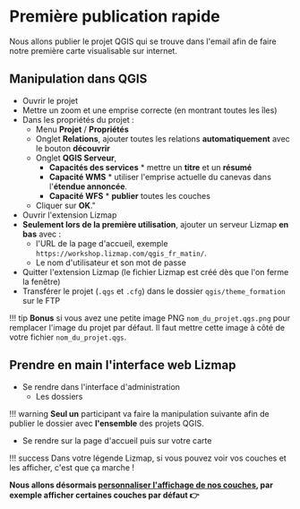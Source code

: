 # Première publication rapide

Nous allons publier le projet QGIS qui se trouve dans l'email afin de faire notre première carte visualisable sur
internet.

## Manipulation dans QGIS

* Ouvrir le projet
* Mettre un zoom et une emprise correcte (en montrant toutes les îles)
* Dans les propriétés du projet :
    * Menu **Projet** / **Propriétés**
    * Onglet **Relations**, ajouter toutes les relations **automatiquement** avec le bouton **découvrir**
    * Onglet **QGIS Serveur**,
        * **Capacités des services**
              * mettre un **titre** et un **résumé**
        * **Capacité WMS**
              * utiliser l'emprise actuelle du canevas dans l'**étendue annoncée**.
        * **Capacité WFS**
              * **publier** toutes les couches
    * Cliquer sur **OK**."
* Ouvrir l'extension Lizmap
* **Seulement lors de la première utilisation**, ajouter un serveur Lizmap **en bas** avec :
    * l'URL de la page d'accueil, exemple `https://workshop.lizmap.com/qgis_fr_matin/`.
    * Le nom d'utilisateur et son mot de passe
* Quitter l'extension Lizmap (le fichier Lizmap est créé dès que l'on ferme la fenêtre)
* Transférer le projet (`.qgs` et `.cfg`) dans le dossier `qgis/theme_formation` sur le FTP

!!! tip
    **Bonus** si vous avez une petite image PNG `nom_du_projet.qgs.png` pour remplacer l'image du projet par défaut.
    Il faut mettre cette image à côté de votre fichier `nom_du_projet.qgs`.

## Prendre en main l'interface web Lizmap

* Se rendre dans l'interface d'administration
    * Les dossiers

!!! warning
    **Seul un** participant va faire la manipulation suivante afin de publier le dossier avec **l'ensemble** des projets QGIS.

* Se rendre sur la page d'accueil puis sur votre carte

!!! success
    Dans votre légende Lizmap, si vous pouvez voir vos couches et les afficher, c'est que ça marche !

**Nous allons désormais [personnaliser l'affichage de nos couches](./lizmap-short-03-legend.md), par exemple afficher
certaines couches par défaut 👉**
